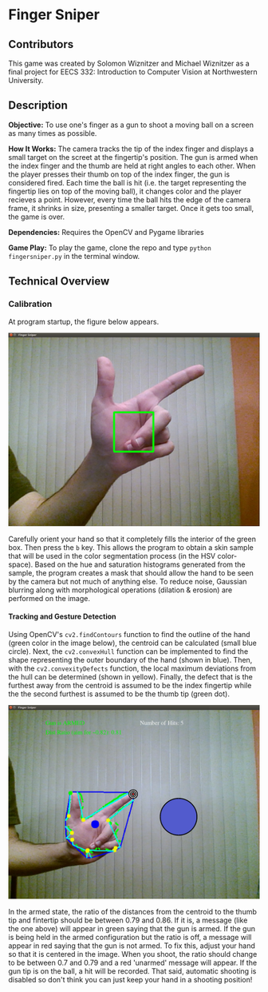 # Finger Sniper

## Contributors

This game was created by Solomon Wiznitzer and Michael Wiznitzer as a final project for EECS 332: Introduction to Computer Vision at Northwestern University.

## Description

**Objective:** To use one's finger as a gun to shoot a moving ball on a screen as many times as possible.


**How It Works:** The camera tracks the tip of the index finger and displays a small target on the screet at the fingertip's position. The gun is armed when the index finger and the thumb are held at right angles to each other. When the player presses their thumb on top of the index finger, the gun is considered fired. Each time the ball is hit (i.e. the target representing the fingertip lies on top of the moving ball), it changes color and the player recieves a point. However, every time the ball hits the edge of the camera frame, it shrinks in size, presenting a smaller target. Once it gets too small, the game is over.

**Dependencies:** Requires the OpenCV and Pygame libraries

**Game Play:** To play the game, clone the repo and type `python fingersniper.py` in the terminal window.

## Technical Overview

### Calibration

At program startup, the figure below appears.

![calibPic](images/calibPic.png)

Carefully orient your hand so that it completely fills the interior of the green box. Then press the `b` key. This allows the program to obtain a skin sample that will be used in the color segmentation process (in the HSV color-space). Based on the hue and saturation histograms generated from the sample, the program creates a mask that should allow the hand to be seen by the camera but not much of anything else. To reduce noise, Gaussian blurring along with morphological operations (dilation & erosion) are performed on the image.

#### Tracking and Gesture Detection

Using OpenCV's `cv2.findContours` function to find the outline of the hand (green color in the image below), the centroid can be calculated (small blue circle). Next, the `cv2.convexHull` function can be implemented to find the shape representing the outer boundary of the hand (shown in blue). Then, with the `cv2.convexityDefects` function, the local maximum deviations from the hull can be determined (shown in yellow). Finally, the defect that is the furthest away from the centroid is assumed to be the index fingertip while the the second furthest is assumed to be the thumb tip (green dot).

![calibPic](images/gamePic.png)

In the armed state, the ratio of the distances from the centroid to the thumb tip and fintertip should be between 0.79 and 0.86. If it is, a message (like the one above) will appear in green saying that the gun is armed. If the gun is being held in the armed configuration but the ratio is off, a message will appear in red saying that the gun is not armed. To fix this, adjust your hand so that it is centered in the image. When you shoot, the ratio should change to be between 0.7 and 0.79 and a red 'unarmed' message will appear. If the gun tip is on the ball, a hit will be recorded. That said, automatic shooting is disabled so don't think you can just keep your hand in a shooting position!
